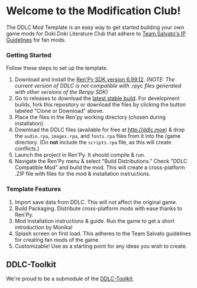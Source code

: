 # Welcome to the Modification Club!

The DDLC Mod Template is an easy way to get started building your own game mods for Doki Doki Literature Club that adhere to [Team Salvato's IP Guidelines](http://teamsalvato.com/ip-guidelines/) for fan mods.

### Getting Started
Follow these steps to set up the template.

1. Download and install the [Ren'Py SDK version 6.99.12](https://www.renpy.org/release/6.99.12). *(NOTE: The current version of DDLC is not compatible with .rpyc files generated with other versions of the Renpy SDK)*
2. Go to releases to download the [latest stable build](https://github.com/therationalpi/DDLCModTemplate/releases). For development builds, fork this repository or download the files by clicking the button labeled "Clone or Download" above.
3. Place the files in the Ren'py working directory (chosen during installation).
4. Download the DDLC files (available for free at http://ddlc.moe) & drop the `audio.rpa`, `images.rpa`, and `fonts.rpa` files from it into the /game directory. (Do **not** include the `scripts.rpa` file, as this will create conflicts.)
5. Launch the project in Ren'Py. It should compile & run.
6. Navigate the Ren'Py menu & select "Build Distributions." Check "DDLC Compatible Mod" and build the mod. This will create a cross-platform .ZIP file with files for the mod & installation instructions.

### Template Features
1. Import save data from DDLC. This will *not* affect the original game.
2. Build Packaging. Distribute cross-platform mods with ease thanks to Ren'Py.
3. Mod Installation instructions & guide. Run the game to get a short introduction by Monika!
4. Splash screen on first load. This adheres to the Team Salvato guidelines for creating fan mods of the game.
5. Customizable! Use as a starting point for any ideas you wish to create.

## DDLC-Toolkit

We're proud to be a submodule of the [DDLC-Toolkit](https://github.com/GarnetSunset/DDLC-Toolkit).
